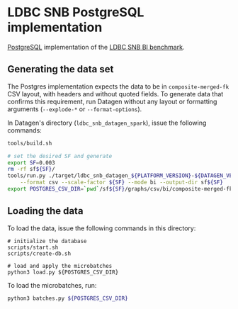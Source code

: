 # LDBC SNB PostgreSQL implementation

[PostgreSQL](https://www.postgresql.org/) implementation of the [LDBC SNB BI benchmark](https://github.com/ldbc/ldbc_snb_docs).

## Generating the data set

The Postgres implementation expects the data to be in `composite-merged-fk` CSV layout, with headers and without quoted fields.
To generate data that confirms this requirement, run Datagen without any layout or formatting arguments (`--explode-*` or `--format-options`).

In Datagen's directory (`ldbc_snb_datagen_spark`), issue the following commands:

```bash
tools/build.sh

# set the desired SF and generate
export SF=0.003
rm -rf sf${SF}/
tools/run.py ./target/ldbc_snb_datagen_${PLATFORM_VERSION}-${DATAGEN_VERSION}.jar -- \
    --format csv --scale-factor ${SF} --mode bi --output-dir sf${SF}
export POSTGRES_CSV_DIR=`pwd`/sf${SF}/graphs/csv/bi/composite-merged-fk/
```

## Loading the data

To load the data, issue the following commands in this directory:

```
# initialize the database
scripts/start.sh
scripts/create-db.sh

# load and apply the microbatches
python3 load.py ${POSTGRES_CSV_DIR}
```

To load the microbatches, run:

```bash
python3 batches.py ${POSTGRES_CSV_DIR}
```
